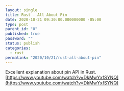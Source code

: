 ```yaml
---
layout: single
title: Rust - All About Pin
date: 2020-10-21 09:30:00.000000000 -05:00
type: post
parent_id: "0"
published: true
password: ""
status: publish
categories:
  - rust 
permalink: "2020/10/21/rust-all-about-pin"
---
```

Excellent explanation about pin API in Rust.
[https://www.youtube.com/watch?v=DkMwYxfSYNQ](https://www.youtube.com/watch?v=DkMwYxfSYNQ)